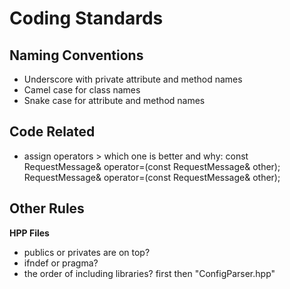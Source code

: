 # Coding Standards

## **Naming Conventions**

- Underscore with private attribute and method names
- Camel case for class names
- Snake case for attribute and method names

## **Code Related**
- assign operators > which one is better and why: 
      const RequestMessage& operator=(const RequestMessage& other);
      RequestMessage& operator=(const RequestMessage& other);

## **Other Rules**

**HPP Files**
- publics or privates are on top?
- ifndef or pragma?
- the order of including libraries? <vector> first then "ConfigParser.hpp"